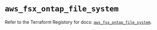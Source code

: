 # `aws_fsx_ontap_file_system`

Refer to the Terraform Registory for docs: [`aws_fsx_ontap_file_system`](https://www.terraform.io/docs/providers/aws/r/fsx_ontap_file_system).
